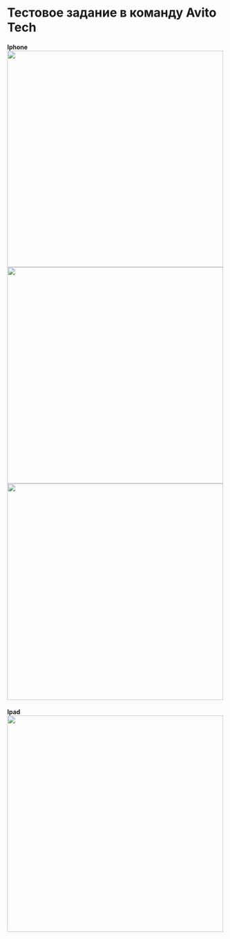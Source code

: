 <div>
<h1>Тестовое задание в команду Avito Tech</>
 </div>
  <h4>Iphone</>
 <div>
 <img src="https://sun9-west.userapi.com/sun9-16/s/v1/ig2/wQ9sdzriC8qPZRgjeKXY8WbldgUgc2sxIQI8US3J9NKxX24gBg-5rFHE-MLilacKaoMB-OmWYifkt5Ug_-NepQSs.jpg?size=998x2160&quality=96&type=album" height="500" align="center"/>
<img src="https://sun9-west.userapi.com/sun9-48/s/v1/ig2/Iy2cyGBm36w744t6gXWgRZ4a7r33zQFf0a044dPgMeMTcD9Mf75GU7p6b3T9cMdZziLKgFyXFeKxlXcnz-J_5ai3.jpg?size=998x2160&quality=96&type=album" height="500" align="center"/>
<img src="https://sun9-west.userapi.com/sun9-12/s/v1/ig2/OnF6Zcd6WeurYhWbtQy-PognhFdZAGVnqQzEjfTVnXkRrD-_Gu8nj46EyBmDGmJ3tnd3N8oEGMGucmvXIVnPVYTe.jpg?size=591x1280&quality=96&type=album" height="500" align="center"/>
</div>
 <h4>Ipad</>
<div>
 <img src="https://sun9-north.userapi.com/sun9-79/s/v1/ig2/T9wlgeNySFodp1qEgl-vHCtQMAN6trY8UC_nP-WSKxTtvDBqE09aErian-4vNZLGEsaxN2fkFiduUTUZcdHUQFib.jpg?size=1620x2160&quality=96&type=album" height="500" align="center"/>
</div>
